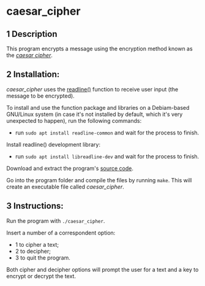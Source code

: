 # caesar_cipher

## 1 **Description**

This program encrypts a message using the encryption method known as the [*caesar cipher*](https://en.wikipedia.org/wiki/Caesar_cipher).

## 2 **Installation:**

*caesar_cipher* uses the [readline()](https://www.man7.org/linux/man-pages/man3/readline.3.html) function to receive user input (the message to be encrypted).

To install and use the function package and libraries on a Debiam-based GNU/Linux system (in case it's not installed by default, which it's very unexpected to happen), run the following commands:
  
  - run `sudo apt install readline-common` and wait for the process to finish.

Install readline() development library:
    
  - run `sudo apt install libreadline-dev` and wait for the process to finish.

Download and extract the program's [source code](https://github.com/dmatavel/caesar_cipher/archive/refs/heads/main.zip).

Go into the program folder and compile the files by running `make`. This will create an executable file called *caesar_cipher*.

## 3 **Instructions:**

Run the program with `./caesar_cipher`.

Insert a number of a correspondent option:

- 1 to cipher a text;
- 2 to decipher;
- 3 to quit the program.

Both cipher and decipher options will prompt the user for a text and a key to encrypt or decrypt the text.
